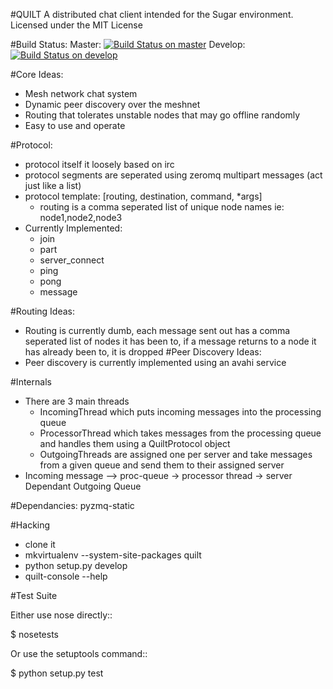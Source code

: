 #QUILT
A distributed chat client intended for the Sugar environment.
Licensed under the MIT License 

#Build Status:
Master: [![Build Status on master](https://secure.travis-ci.org/FOSSRIT/quilt.png?branch=master)](http://travis-ci.org/FOSSRIT/quilt)
Develop: [![Build Status on develop](https://secure.travis-ci.org/FOSSRIT/quilt.png?branch=develop)](http://travis-ci.org/FOSSRIT/quilt)

#Core Ideas:
- Mesh network chat system 
- Dynamic peer discovery over the meshnet
- Routing that tolerates unstable nodes that may go offline randomly
- Easy to use and operate

#Protocol:
- protocol itself it loosely based on irc
- protocol segments are seperated using zeromq multipart messages (act just like a list)
- protocol template: [routing, destination, command, *args]
	- routing is a comma seperated list of unique node names ie: node1,node2,node3
- Currently Implemented:
	- join
	- part
	- server_connect
	- ping
	- pong
	- message


#Routing Ideas:
- Routing is currently dumb, each message sent out has a comma seperated list of nodes it has been to, if a message returns to a node it has already been to, it is dropped
#Peer Discovery Ideas:
- Peer discovery is currently implemented using an avahi service

#Internals
- There are 3 main threads
	- IncomingThread which puts incoming messages into the processing queue
	- ProcessorThread which takes messages from the processing queue and handles them using a QuiltProtocol object
	- OutgoingThreads are assigned one per server and take messages from a given queue and send them to their assigned server
- Incoming message --> proc-queue -> processor thread -> server Dependant Outgoing Queue

#Dependancies:
	pyzmq-static

#Hacking

- clone it
- mkvirtualenv --system-site-packages quilt
- python setup.py develop
- quilt-console --help

#Test Suite

Either use nose directly::

  $ nosetests

Or use the setuptools command::

  $ python setup.py test

